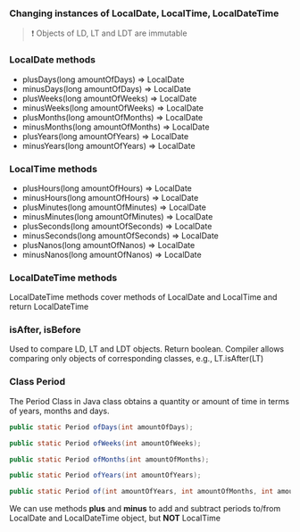 ### Changing instances of LocalDate, LocalTime, LocalDateTime
> ❗️ Objects of LD, LT and LDT are immutable

### LocalDate methods
- plusDays(long amountOfDays) => LocalDate
- minusDays(long amountOfDays) => LocalDate
- plusWeeks(long amountOfWeeks) => LocalDate
- minusWeeks(long amountOfWeeks) => LocalDate
- plusMonths(long amountOfMonths) => LocalDate
- minusMonths(long amountOfMonths) => LocalDate
- plusYears(long amountOfYears) => LocalDate
- minusYears(long amountOfYears) => LocalDate

### LocalTime methods
- plusHours(long amountOfHours) => LocalDate
- minusHours(long amountOfHours) => LocalDate
- plusMinutes(long amountOfMinutes) => LocalDate
- minusMinutes(long amountOfMinutes) => LocalDate
- plusSeconds(long amountOfSeconds) => LocalDate
- minusSeconds(long amountOfSeconds) => LocalDate
- plusNanos(long amountOfNanos) => LocalDate
- minusNanos(long amountOfNanos) => LocalDate

### LocalDateTime methods
LocalDateTime methods cover methods of LocalDate and LocalTime and return LocalDateTime

### isAfter, isBefore
Used to compare LD, LT and LDT objects. Return boolean. Compiler allows comparing only objects of corresponding classes, e.g., LT.isAfter(LT)

### Class Period
The Period Class in Java class obtains a quantity or amount of time in terms of years, months and days.
```java
public static Period ofDays(int amountOfDays);

public static Period ofWeeks(int amountOfWeeks);

public static Period ofMonths(int amountOfMonths);

public static Period ofYears(int amountOfYears);

public static Period of(int amountOfYears, int amountOfMonths, int amountOfDays);
```

We can use methods **plus** and **minus** to add and subtract periods to/from LocalDate and LocalDateTime object, but **NOT** LocalTime
